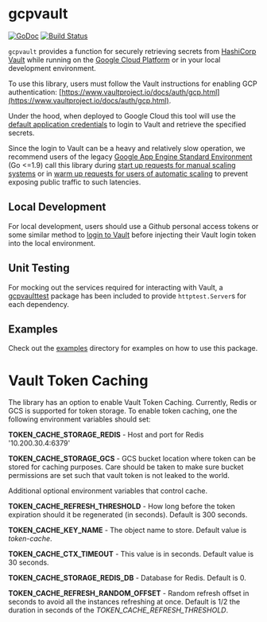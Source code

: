 # gcpvault

[![GoDoc](https://godoc.org/github.com/NYTimes/gcp-vault?status.svg)](https://godoc.org/github.com/NYTimes/gcp-vault) [![Build Status](https://drone.dv.nyt.net/api/badges/nytimes/gcp-vault/status.svg)](https://drone.dv.nyt.net/nytimes/gcp-vault)

`gcpvault` provides a function for securely retrieving secrets from [HashiCorp Vault](https://www.vaultproject.io/) while running on the [Google Cloud Platform](https://cloud.google.com/) or in your local development environment.

To use this library, users must follow the Vault instructions for enabling GCP authentication: [https://www.vaultproject.io/docs/auth/gcp.html](https://www.vaultproject.io/docs/auth/gcp.html).

Under the hood, when deployed to Google Cloud this tool will use the [default application credentials](https://cloud.google.com/docs/authentication/production) to login to Vault and retrieve the specified secrets.

Since the login to Vault can be a heavy and relatively slow operation, we recommend users of the legacy [Google App Engine Standard Environment](https://cloud.google.com/appengine/docs/standard/) (Go <=1.9) call this library during [start up requests for manual scaling systems](https://cloud.google.com/appengine/docs/standard/go/how-instances-are-managed#startup) or in [warm up requests for users of automatic scaling](https://cloud.google.com/appengine/docs/standard/go/how-instances-are-managed#warmup_requests) to prevent exposing public traffic to such latencies.

## Local Development

For local development, users should use a Github personal access tokens or some similar method to [login to Vault](https://www.vaultproject.io/docs/commands/login.html) before injecting their Vault login token into the local environment.

## Unit Testing

For mocking out the services required for interacting with Vault, a [gcpvaulttest](https://godoc.org/github.com/NYTimes/gcp-vault/gcpvaulttest) package has been included to provide `httptest.Server`s for each dependency.

## Examples

Check out the [examples](https://github.com/NYTimes/gcp-vault/tree/master/examples/) directory for examples on how to use this package.

# Vault Token Caching

The library has an option to enable Vault Token Caching. Currently, Redis or GCS is supported for token storage. To enable token caching,
one the following environment variables should set:

**TOKEN_CACHE_STORAGE_REDIS** - Host and port for Redis '10.200.30.4:6379'

**TOKEN_CACHE_STORAGE_GCS**  - GCS bucket location where token can be stored for caching purposes. Care should be taken to make sure bucket permissions are set such that vault token is not leaked to the world.

Additional optional environment variables that control cache.

**TOKEN_CACHE_REFRESH_THRESHOLD** - How long before the token expiration should it be regenerated (in seconds). Default is 300 seconds.

**TOKEN_CACHE_KEY_NAME** - The object name to store. Default value is _token-cache_.

**TOKEN_CACHE_CTX_TIMEOUT** - This value is in seconds. Default value is 30 seconds.

**TOKEN_CACHE_STORAGE_REDIS_DB** - Database for Redis. Default is 0.

**TOKEN_CACHE_REFRESH_RANDOM_OFFSET** - Random refresh offset in seconds to avoid all the instances refreshing at once. Default is 1/2 the duration in seconds of the _TOKEN_CACHE_REFRESH_THRESHOLD_.
